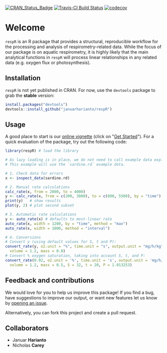 

[![CRAN\_Status\_Badge](http://www.r-pkg.org/badges/version/respR)](https://cran.r-project.org/package=respR) [![Travis-CI Build Status](https://travis-ci.org/januarharianto/respR.svg?branch=master)](https://travis-ci.org/januarharianto/respR) [![codecov](https://codecov.io/gh/januarharianto/respR/branch/master/graph/badge.svg)](https://codecov.io/gh/januarharianto/respR) 

# Welcome

`respR` is an R package that provides a structural, reproducible workflow for the processing and analysis of respirometry-related data. 
While the focus of our package is on aquatic respirometry, it is highly likely that the main analytical functions in `respR` will process linear relationships in any related data (e.g. oxygen flux or photosynthesis).


## Installation
`respR` is not yet published in CRAN. For now, use the `devtools` package to grab the **stable** version:

```r
install.packages("devtools")
devtools::install_github("januarharianto/respR")
```

## Usage

A good place to start is our [online vignette](https://januarharianto.github.io/respR/) (click on "[Get Started](https://januarharianto.github.io/respR/articles/respR.html)"). 
For a quick evaluation of the package, try out the following code:

```r
library(respR) # load the library

# As lazy loading is in place, we do not need to call example data explicitly.
# This example will use the `sardine.rd` example data.

# 1. Check data for errors
x <- inspect_data(sardine.rd)

# 2. Manual rate calculations
calc_rate(x, from = 2000, to = 4000)
y <- calc_rate(x, from = c(200, 3000), to = c(800, 5500), by = "time")
print(y)   # show results
plot(y, 2) # plot second subset

# 3. Automatic rate calculations
y <- auto_rate(x) # defaults to most-linear rate
auto_rate(x, width = 1200, by = "time", method = "max")
auto_rate(x, width = 1000, method = "interval")

# 4. Conversions
# Convert y (using default values for S, t and P):
convert_rate(y, o2.unit = "%", time.unit = "s", output.unit = "mg/h/kg", 
  volume = 1.2, mass = 0.8)
# Convert % oxygen saturation, taking into account S, t, and P:
convert_rate(0.02, o2.unit = '%', time.unit = 's', output.unit = 'mg/h/kg', 
  volume = 1.2, mass = 0.5, S = 32, t = 20, P = 1.013253)
```
## Feedback and contributions

We would love for you to help us improve this package! 
If you find a bug, have suggestions to improve our output, or want new features let us know by [opening an issue](https://github.com/januarharianto/respr/issues).

Alternatively, you can fork this project and create a pull request. 

## Collaborators

- Januar **Harianto**
- Nicholas **Carey**

